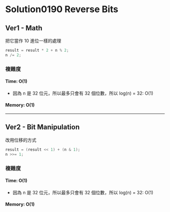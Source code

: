 # Solution0190 Reverse Bits

## Ver1 - Math

把它當作 10 進位一樣的處理

```csharp
result = result * 2 + n % 2;
n /= 2;
```

### 複雜度

#### Time: O(1)
- 因為 n 是 32 位元，所以最多只會有 32 個位數，所以 log(n) = 32: O(1)

#### Memory: O(1)

---

## Ver2 - Bit Manipulation

改用位移的方式

```csharp
result = (result << 1) + (n & 1);
n >>= 1;
```

### 複雜度

#### Time: O(1)
- 因為 n 是 32 位元，所以最多只會有 32 個位數，所以 log(n) = 32: O(1)

#### Memory: O(1)